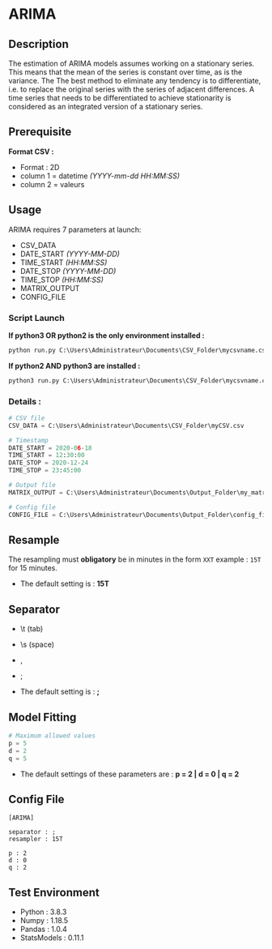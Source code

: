 # ARIMA

## Description
The estimation of ARIMA models assumes working on a stationary series. This means that the mean of the series is constant over time, as is the variance. The
The best method to eliminate any tendency is to differentiate, i.e. to replace the original series with the series of adjacent differences. A time series that needs
to be differentiated to achieve stationarity is considered as an integrated version of a stationary series.

## Prerequisite

**Format CSV :**

- Format : 2D
- column 1 = datetime _(YYYY-mm-dd HH:MM:SS)_
- column 2 = valeurs

## Usage

ARIMA requires 7 parameters at launch:

-  CSV_DATA
-  DATE_START _(YYYY-MM-DD)_
-  TIME_START _(HH:MM:SS)_
-  DATE_STOP _(YYYY-MM-DD)_
-  TIME_STOP _(HH:MM:SS)_
-  MATRIX_OUTPUT
-  CONFIG_FILE

### Script Launch

**If python3 OR python2 is the only environment installed :**
```python
python run.py C:\Users\Administrateur\Documents\CSV_Folder\mycsvname.csv 2020-06-18 12:30:00 2020-12-24 23:45:00 C:\Users\Administrateur\Documents\Output_Folder\my_matrix.txt C:\Users\Administrateur\Documents\Config\config_file.txt
```

**If python2 AND python3 are installed :**
```python
python3 run.py C:\Users\Administrateur\Documents\CSV_Folder\mycsvname.csv 2020-06-18 12:30:00 2020-12-24 23:45:00 C:\Users\Administrateur\Documents\Output_Folder\my_matrix.txt C:\Users\Administrateur\Documents\Config\config_file.txt
```

### Details :
```python
# CSV file
CSV_DATA = C:\Users\Administrateur\Documents\CSV_Folder\myCSV.csv

# Timestamp
DATE_START = 2020-06-18
TIME_START = 12:30:00
DATE_STOP = 2020-12-24
TIME_STOP = 23:45:00

# Output file
MATRIX_OUTPUT = C:\Users\Administrateur\Documents\Output_Folder\my_matrix.txt

# Config file
CONFIG_FILE = C:\Users\Administrateur\Documents\Output_Folder\config_file.txt
```

## Resample
The resampling must **obligatory** be in minutes in the form ```XXT``` example : ```15T``` for 15 minutes.

- The default setting is : **15T**

## Separator
- \t (tab)
- \s (space)
- ,
- ;

- The default setting is : **;**

## Model Fitting

```python
# Maximum allowed values
p = 5
d = 2
q = 5
```

- The default settings of these parameters are : **p = 2 | d = 0 | q = 2**

## Config File

```
[ARIMA]

separator : ;
resampler : 15T

p : 2
d : 0
q : 2
```

## Test Environment

- Python : 3.8.3
- Numpy : 1.18.5
- Pandas : 1.0.4
- StatsModels : 0.11.1